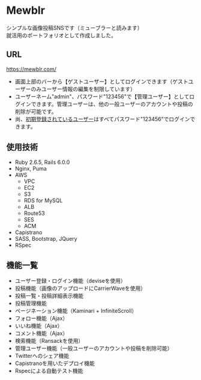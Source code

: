# Mewblr
シンプルな画像投稿SNSです（ミューブラーと読みます）<br>
就活用のポートフォリオとして作成しました。

## URL
https://mewblr.com/

* 画面上部のバーから【ゲストユーザー】としてログインできます（ゲストユーザーのみユーザー情報の編集を制限しています）
* ユーザーネーム"admin"、パスワード"123456"で【管理ユーザー】としてログインできます。管理ユーザーは、他の一般ユーザーのアカウントや投稿の削除が可能です。
* 尚、[初期登録されているユーザー](https://mewblr.com/users/)はすべてパスワード"123456"でログインできます。

## 使用技術
* Ruby 2.6.5, Rails 6.0.0
* Nginx, Puma
* AWS
  * VPC
  * EC2
  * S3
  * RDS for MySQL
  * ALB
  * Route53
  * SES
  * ACM
* Capistrano
* SASS, Bootstrap, JQuery
* RSpec
  
## 機能一覧
* ユーザー登録・ログイン機能（deviseを使用）
* 投稿機能（画像のアップロードにCarrierWaveを使用）
* 投稿一覧・投稿詳細表示機能
* 投稿管理機能
* ページネーション機能（Kaminari + InfiniteScroll）
* フォロー機能（Ajax）
* いいね機能（Ajax）
* コメント機能（Ajax）
* 検索機能（Ransackを使用）
* 管理ユーザー機能（一般ユーザーのアカウントや投稿を削除可能）
* Twitterへのシェア機能
* Capistranoを用いたデプロイ機能
* Rspecによる自動テスト機能